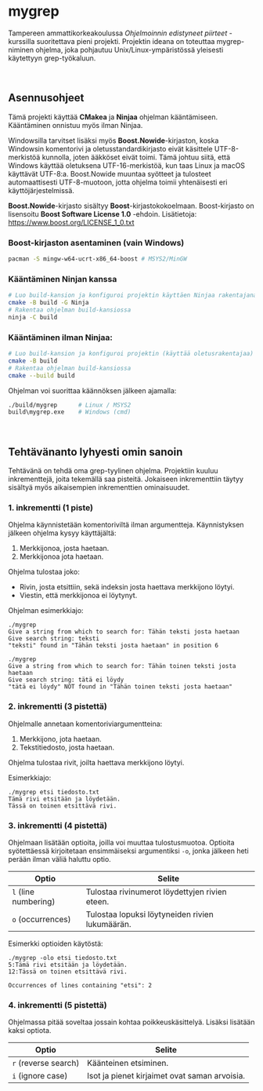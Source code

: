 # mygrep

Tampereen ammattikorkeakoulussa _Ohjelmoinnin edistyneet piirteet_ -kurssilla suoritettava pieni projekti. Projektin ideana on toteuttaa mygrep-niminen ohjelma, joka pohjautuu Unix/Linux-ympäristössä yleisesti käytettyyn grep-työkaluun.

<br>

## Asennusohjeet

Tämä projekti käyttää **CMakea** ja **Ninjaa** ohjelman kääntämiseen. Kääntäminen onnistuu myös ilman Ninjaa.

Windowsilla tarvitset lisäksi myös **Boost.Nowide**-kirjaston, koska Windowsin komentorivi ja oletusstandardikirjasto eivät käsittele UTF-8-merkistöä kunnolla, joten ääkköset eivät toimi. Tämä johtuu siitä, että Windows käyttää oletuksena UTF-16-merkistöä, kun taas Linux ja macOS käyttävät UTF-8:a. Boost.Nowide muuntaa syötteet ja tulosteet automaattisesti UTF-8-muotoon, jotta ohjelma toimii yhtenäisesti eri käyttöjärjestelmissä.

**Boost.Nowide**-kirjasto sisältyy **Boost**-kirjastokokoelmaan. Boost-kirjasto on lisensoitu **Boost Software License 1.0** -ehdoin. Lisätietoja: <https://www.boost.org/LICENSE_1_0.txt>

### Boost-kirjaston asentaminen (vain Windows)

```sh
pacman -S mingw-w64-ucrt-x86_64-boost # MSYS2/MinGW
```

### Kääntäminen Ninjan kanssa

```sh
# Luo build-kansion ja konfiguroi projektin käyttäen Ninjaa rakentajana
cmake -B build -G Ninja
# Rakentaa ohjelman build-kansiossa
ninja -C build
```

### Kääntäminen ilman Ninjaa:

```sh
# Luo build-kansion ja konfiguroi projektin (käyttää oletusrakentajaa)
cmake -B build
# Rakentaa ohjelman build-kansiossa
cmake --build build
```

Ohjelman voi suorittaa käännöksen jälkeen ajamalla:

```sh
./build/mygrep      # Linux / MSYS2
build\mygrep.exe    # Windows (cmd)
```

<br>

## Tehtävänanto lyhyesti omin sanoin

Tehtävänä on tehdä oma grep-tyylinen ohjelma. Projektiin kuuluu inkrementtejä, joita tekemällä saa pisteitä. Jokaiseen inkrementtiin täytyy sisältyä myös aikaisempien inkrementtien ominaisuudet.

### 1. inkrementti (1 piste)

Ohjelma käynnistetään komentoriviltä ilman argumentteja. Käynnistyksen jälkeen ohjelma kysyy käyttäjältä:

1. Merkkijonoa, josta haetaan.
1. Merkkijonoa jota haetaan.

Ohjelma tulostaa joko:

- Rivin, josta etsittiin, sekä indeksin josta haettava merkkijono löytyi.
- Viestin, että merkkijonoa ei löytynyt.

Ohjelman esimerkkiajo:

```
./mygrep
Give a string from which to search for: Tähän teksti josta haetaan
Give search string: teksti
"teksti" found in "Tähän teksti josta haetaan" in position 6
```

```
./mygrep
Give a string from which to search for: Tähän toinen teksti josta haetaan
Give search string: tätä ei löydy
"tätä ei löydy" NOT found in "Tähän toinen teksti josta haetaan"
```

### 2. inkrementti (3 pistettä)

Ohjelmalle annetaan komentoriviargumentteina:

1. Merkkijono, jota haetaan.
1. Tekstitiedosto, josta haetaan.

Ohjelma tulostaa rivit, joilta haettava merkkijono löytyi.

Esimerkkiajo:

```
./mygrep etsi tiedosto.txt
Tämä rivi etsitään ja löydetään.
Tässä on toinen etsittävä rivi.
```

### 3. inkrementti (4 pistettä)

Ohjelmaan lisätään optioita, joilla voi muuttaa tulostusmuotoa. Optioita syötettäessä kirjoitetaan ensimmäiseksi argumentiksi `-o`, jonka jälkeen heti perään ilman väliä haluttu optio.

| Optio                | Selite                                          |
| -------------------- | ----------------------------------------------- |
| `l` (line numbering) | Tulostaa rivinumerot löydettyjen rivien eteen.  |
| `o` (occurrences)    | Tulostaa lopuksi löytyneiden rivien lukumäärän. |

Esimerkki optioiden käytöstä:

```
./mygrep -olo etsi tiedosto.txt
5:Tämä rivi etsitään ja löydetään.
12:Tässä on toinen etsittävä rivi.

Occurrences of lines containing "etsi": 2
```

### 4. inkrementti (5 pistettä)

Ohjelmassa pitää soveltaa jossain kohtaa poikkeuskäsittelyä. Lisäksi lisätään kaksi optiota.

| Optio                | Selite                                        |
| -------------------- | --------------------------------------------- |
| `r` (reverse search) | Käänteinen etsiminen.                         |
| `i` (ignore case)    | Isot ja pienet kirjaimet ovat saman arvoisia. |
